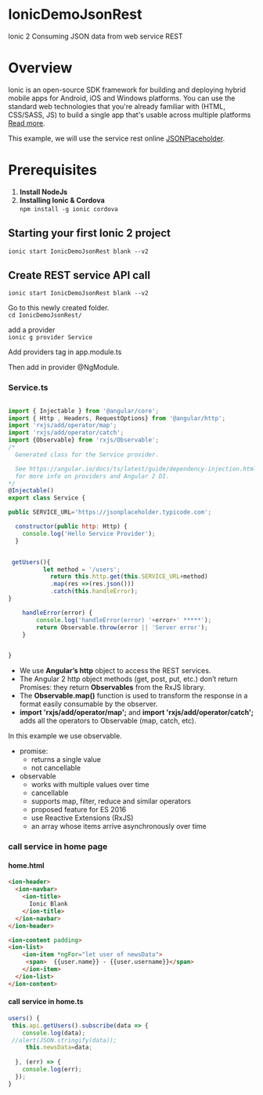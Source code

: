 # IonicDemoJsonRest
Ionic 2 Consuming JSON data from web service REST

# Overview
Ionic is an open-source SDK framework for building and deploying hybrid mobile apps for Android, iOS and Windows platforms. You can use the standard web technologies that you're already familiar with (HTML, CSS/SASS, JS) to build a single app that's usable across multiple platforms [Read more](https://ionicframework.com/getting-started/).

This example, we will use the service rest  online [JSONPlaceholder](https://jsonplaceholder.typicode.com/). 

# Prerequisites

1.	**Install NodeJs**
2.	**Installing Ionic & Cordova** <br>
``` npm install -g ionic cordova ```

## Starting your first Ionic 2 project

``` ionic start IonicDemoJsonRest blank --v2 ```


## Create REST service API call

``` ionic start IonicDemoJsonRest blank --v2 ```


Go to this newly created folder.<br>
``` cd IonicDemoJsonRest/ ```

add a provider <br>
```ionic g provider Service ```

Add providers tag in app.module.ts

Then add in provider @NgModule.

### Service.ts 
```javascript

import { Injectable } from '@angular/core';
import { Http , Headers, RequestOptions} from '@angular/http';
import 'rxjs/add/operator/map';
import 'rxjs/add/operator/catch';
import {Observable} from 'rxjs/Observable';
/*
  Generated class for the Service provider.

  See https://angular.io/docs/ts/latest/guide/dependency-injection.html
  for more info on providers and Angular 2 DI.
*/
@Injectable()
export class Service {

public SERVICE_URL='https://jsonplaceholder.typicode.com';

  constructor(public http: Http) {
    console.log('Hello Service Provider');
  }


 getUsers(){
          let method = '/users';
            return this.http.get(this.SERVICE_URL+method)
            .map(res =>(res.json()))
            .catch(this.handleError);
}

    handleError(error) {
        console.log('handleError(error) '+error+' *****');
        return Observable.throw(error || 'Server error');
    }


}
```
-	We use **Angular’s http** object to access the REST services.
-	The Angular 2 http object methods (get, post, put, etc.) don’t return Promises: they return **Observables** from the RxJS library.
-	The **Observable.map()** function is used to transform the response in a format easily consumable by the observer.
-	**import 'rxjs/add/operator/map';** and **import 'rxjs/add/operator/catch';** adds all the operators to Observable (map, catch, etc).

In this example we use observable. 

* promise:
  * returns a single value
  * not cancellable
* observable
  * works with multiple values over time
  * cancellable
  * supports map, filter, reduce and similar operators
  * proposed feature for ES 2016
  * use Reactive Extensions (RxJS)
  * an array whose items arrive asynchronously over time

### call service in home page
#### home.html

```html
<ion-header>
  <ion-navbar>
    <ion-title>
      Ionic Blank
    </ion-title>
  </ion-navbar>
</ion-header>

<ion-content padding>
<ion-list>
    <ion-item *ngFor="let user of newsData">      
     <span>  {{user.name}} - {{user.username}}</span>
    </ion-item>
  </ion-list>
</ion-content>
```
#### call service in home.ts

```javascript
users() {
 this.api.getUsers().subscribe(data => {
    console.log(data);
 //alert(JSON.stringify(data));
     this.newsData=data;
    
  }, (err) => {
    console.log(err);
  });
}
```
